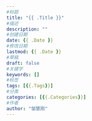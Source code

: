 ```yaml
---
#标题
title: "{{ .Title }}"
#描述
description: ""
#创建日期
date: {{ .Date }}
#修改日期
lastmod: {{ .Date }}
#草稿
draft: false
#关键字
keywords: []
#标签
tags: [{{.Tags}}]
#分类
categories: [{{.Categories}}]
#作者
author: "邹慧刚"
---
```

